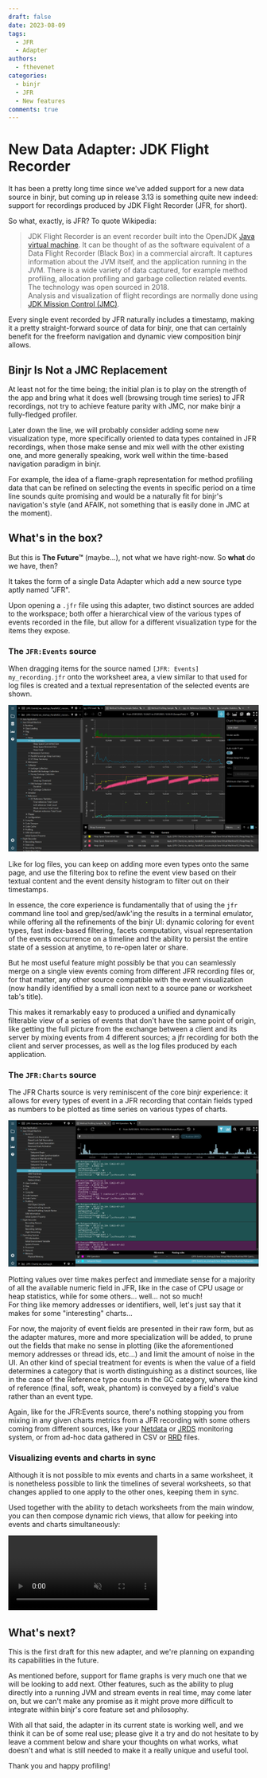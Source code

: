 ```yaml
---
draft: false 
date: 2023-08-09 
tags:
  - JFR
  - Adapter
authors:
  - fthevenet
categories:
  - binjr
  - JFR
  - New features
comments: true
---
```


# New Data Adapter: JDK Flight Recorder

It has been a pretty long time since we've added support for a new data source in binjr, but coming up in release 3.13 is something quite new indeed: support for recordings produced by JDK Flight Recorder (JFR, for short).

So what, exactly, is JFR? To quote Wikipedia:
> JDK Flight Recorder is an event recorder built into the OpenJDK [Java virtual machine](https://en.wikipedia.org/wiki/Java_virtual_machine). It can be thought of as the software equivalent of a Data Flight Recorder (Black Box) in a commercial aircraft. It captures information about the JVM itself, and the application running in the JVM. There is a wide variety of data captured, for example method profiling, allocation profiling and garbage collection related events. The technology was open sourced in 2018.  
Analysis and visualization of flight recordings are normally done using [JDK Mission Control (JMC)](https://en.wikipedia.org/wiki/JDK_Mission_Control).

Every single event recorded by JFR naturally includes a timestamp, making it a pretty straight-forward source of data for binjr, one that can certainly benefit for the freeform navigation and dynamic view composition binjr allows.

<!-- more -->

## Binjr  Is Not a JMC Replacement

At least not for the time being; the initial plan is to play on the strength of the app and bring what it does well (browsing trough time series) to JFR recordings, not try to achieve feature parity with JMC, nor make binjr a fully-fledged profiler.

Later down the line, we will probably consider adding some new visualization type, more specifically oriented to data types contained in JFR recordings, when those make sense and mix well with the other existing one, and more generally speaking, work well within the time-based navigation paradigm in binjr.

For example, the idea of a flame-graph representation for method profiling data that can be refined on selecting the events in specific period on a time line sounds quite promising and would be a naturally fit for binjr's navigation's style (and AFAIK, not something that is easily done in JMC at the moment).

## What's in the box?

But this is **The Future™** (maybe...), not what we have right-now. So **what** do we have, then?

It takes the form of a single Data Adapter which add a new source type aptly named "JFR". 

Upon opening a `.jfr` file using this adapter, two distinct sources are added to the workspace; both offer a hierarchical view of the various types of events recorded in the file, but allow for a different visualization type for the items they expose.

### The `JFR:Events` source
When dragging items for the source named `[JFR: Events] my_recording.jfr` onto the worksheet area, a view similar to that used for log files is created and a textual representation of the selected events are shown. 

![image](../../assets/images/blog_01_JFR_charts.png)

Like for log files, you can keep on adding more even types onto the same page, and use the filtering box to refine the event view based on their textual content and the event density histogram to filter out on their timestamps.

In essence, the core experience is fundamentally that of using the `jfr` command line tool and grep/sed/awk'ing the results in a terminal emulator, while offering all the refinements of the binjr UI: dynamic coloring for event types, fast index-based filtering, facets computation, visual representation of the events occurrence on a timeline and the ability to persist the entire state of a session at anytime, to re-open later or share.

But he most useful feature might possibly be that you can seamlessly merge on a single view events coming from different JFR recording files or, for that matter, any other source compatible with the event visualization (now handily identified by a small icon next to a source pane or worksheet tab's title).

This makes it remarkably easy to produced a unified and dynamically filterable view of a series of events that don't have the same point of origin, like getting the full picture from the exchange between a client and its server by mixing events from 4 different sources; a jfr recording for both the client and server processes, as well as the log files produced by each application.


### The `JFR:Charts` source
The JFR Charts source is very reminiscent of the core binjr experience: it allows for every types of event in a JFR recording that contain fields typed as numbers to be plotted as time series on various types of charts.

![image](../../assets/images/blog_01_JFR_events.png)

Plotting values over time makes perfect and immediate sense for a majority of all the available numeric field in JFR, like in the case of CPU usage or heap statistics, while for some others... well... not so much!  
For thing like memory addresses or identifiers, well, let's just say that it makes for some "interesting" charts...

For now, the majority of event fields are presented in their raw form, but as the adapter matures, more and more specialization will be added, to prune out the fields that make no sense in plotting (like the aforementioned memory addresses or thread ids, etc...) and limit the amount of noise in the UI. 
An other kind of special treatment for events is when the value of a field determines a category that is worth distinguishing as a distinct sources, like in the case of the Reference type counts in the GC category, where the kind of reference (final, soft, weak, phantom) is conveyed by a field's value rather than an event type.

Again, like for the JFR:Events source, there's nothing stopping you from mixing in any given charts metrics from a JFR recording with some  others coming from different sources, like your [Netdata](https://www.netdata.cloud/) or [JRDS](https://github.com/fbacchella/jrds) monitoring system, or from ad-hoc data gathered in CSV or [RRD](https://oss.oetiker.ch/rrdtool/index.en.html) files.

### Visualizing events and charts in sync
Although it is not possible to mix events and charts in a same worksheet, it is nonetheless possible to link the timelines of several worksheets, so that changes applied to one apply to the other ones, keeping them in sync.

Used together with the ability to detach worksheets from the main window, you can then compose dynamic rich views, that allow for peeking into events and charts simultaneously: 

<video controls  muted src="/assets/videos/blog_01_JFR_sync_charts_events.mp4" type="video/mp4"/></video>


## What's next?
This is the first draft for this new adapter, and we're planning on expanding its capabilities in the future.

As mentioned before, support for flame graphs is very much one that we will be looking to add next. Other features, such as the ability to plug directly into a running JVM and stream events in real time, may come later on, but we can't make any promise as it might prove more difficult to integrate within binjr's core feature set and philosophy.

With all that said, the adapter in its current state is working well, and we think it can be of some real use; please give it a try and do not hesitate to by leave a comment below and share your thoughts on what works, what doesn't and what is still needed to make it a really unique and useful tool.

Thank you and happy profiling!
